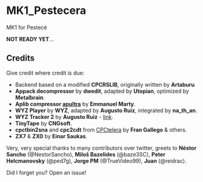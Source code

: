 # MK1_Pestecera

MK1 for Pestecé

**NOT READY YET**...

## Credits

Give credit where credit is due:

* Backend based on a modified **CPCRSLIB**, originally written by **Artaburu**
* **Appack decompressor** by **dwedit**, adapted by **Utopian**, optimized by **Metalbrain**.
* **Aplib compressor [apultra](https://github.com/emmanuel-marty/apultra)** by **Emmanuel Marty**.
* **WYZ Player** by **WYZ**, adapted by **Augusto Ruiz**, integrated by **na_th_an**.
* **WYZ Tracker 2** by **Augusto Ruiz** - [link](https://github.com/AugustoRuiz/WYZTracker).
* **TinyTape** by **CNGsoft**.
* **cpctbin2sna** and **cpc2cdt** from [CPCtelera](http://lronaldo.github.io/cpctelera/) by **Fran Gallego** & others.
* **ZX7** & **ZX0** by **Einar Saukas**.

Very, very special thanks to many contributors over twitter, greets to **Néstor Sancho** (@NestorSancho), **Miloš Bazelides** (@baze3SC), **Peter Helcmanovsky** (@ped7g), **Jorge PM** (@TrueVideo99), 
**Juan** (@reidrac).

Did I forget you? Open an issue!
